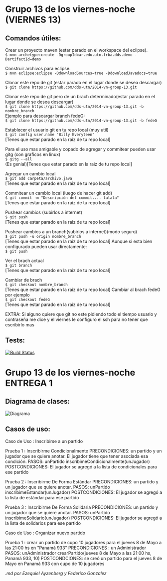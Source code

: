 Grupo 13 de los viernes-noche (VIERNES 13)
==========================================

Comandos útiles:
----------------

Crear un proyecto maven (estar parado en el workspace del eclipse).  
`$ mvn archetype:create -DgroupId=ar.edu.utn.frba.dds.demo -DartifactId=demo`

Construir archivos para eclipse.   
`$ mvn eclipse:eclipse -DdownloadSources=true -DdownloadJavadocs=true`

Clonar este repo de git (estar parado en el lugar donde se desea descargar)   
`$ git clone https://github.com/dds-utn/2014-vn-group-13.git`

Clonar este repo de git pero de un brach determinado(estar parado en el lugar donde se desea descargar)   
`$ git clone https://github.com/dds-utn/2014-vn-group-13.git -b nombre_branch`   
Ejemplo para descargar branch fedeG:   
`$ git clone https://github.com/dds-utn/2014-vn-group-13.git -b fedeG`   

Establecer el usuario git en tu repo local (muy util)   
`$ git config user.name "Billy Everyteen"`   
[Tenes que estar parado en la raiz de tu repo local]

Para el uso mas amigable y copado de agregar y commitear pueden usar gitg (con graficos en linux)   
`$ gitg --all`   
(Es genial)[Tenes que estar parado en la raiz de tu repo local]

Agregar un cambio local   
`$ git add carpeta/archivo.java`   
[Tenes que estar parado en la raiz de tu repo local]

Commitear un cambio local (luego de hacer git add)   
`$ git commit -m "Descripción del commit.... lalala"`   
[Tenes que estar parado en la raiz de tu repo local]

Pushear cambios (subirlos a internet)   
`$ git push`   
[Tenes que estar parado en la raiz de tu repo local]

Pushear cambios a un branch(subirlos a internet)(modo seguro)   
`$ git push -u origin nombre_branch`   
[Tenes que estar parado en la raiz de tu repo local]
Aunque si esta bien configurado pueden usar directamente:   
`$ git push`   

Ver el brach actual   
`$ git branch`   
[Tenes que estar parado en la raiz de tu repo local]

Cambiar de brach   
`$ git checkout nombre_branch`   
[Tenes que estar parado en la raiz de tu repo local]
Cambiar al brach fedeG por ejemplo   
`$ git checkout fedeG`   
[Tenes que estar parado en la raiz de tu repo local]

EXTRA: Si alguno quiere que git no este pidiendo todo el tiempo usuario y contraseña me dice y el viernes le configuro el ssh para no tener que escribirlo mas

Tests:
------
[![Build Status](https://drone.io/github.com/dds-utn/2014-vn-group-13/status.png)](https://drone.io/github.com/dds-utn/2014-vn-group-13/latest)


Grupo 13 de los viernes-noche ENTREGA 1
==========================================

Diagrama de clases:
----------------

![Diagrama](https://github.com/dds-utn/2014-vn-group-13/DiagramaDeClases.jpg?raw=true "Diagrama")

Casos de uso:
----------------

Caso de Uso : Inscribirse a un partido 

Prueba 1 : Inscribirme Condicionalmente
PRECONDICIONES: un partido y un jugador que se quiere anotar. 
El jugador tiene que tener asociada esa condición.
PASOS: unPartido inscribimeCondicionalmente(unJugador)
POSTCONDICIONES: El jugador se agregó a la lista de condicionales para ese partido

Prueba 2 : Inscribirme De Forma Estándar
PRECONDICIONES: un partido y un jugador que se quiere anotar. 
PASOS: unPartido inscribimeEstandar(unJugador)
POSTCONDICIONES: El jugador se agregó a la lista de estándar para ese partido

Prueba 3 : Inscribirme De Forma Solidaria
PRECONDICIONES: un partido y un jugador que se quiere anotar. 
PASOS: unPartido inscribimeSolidario(unJugador)
POSTCONDICIONES: El jugador se agregó a la lista de solidarios para ese partido

Caso de Uso : Organizar nuevo partido

Prueba 1 : crear un partido de cupo 10 jugadores para el jueves 8 de Mayo a las 21:00 hs en "Panamá 933"
PRECONDICIONES : un Administrador
PASOS: unAdministrador crearPartido(jueves 8 de Mayo a las 21:00 hs, Panamá 933, 10)
POSTCONDCIONES: se creó un partido para el jueves 8 de Mayo en Panamá 933 con cupo de 10 jugadores


*.md por Ezequiel Ayzenberg y Federico Gonzalez*
